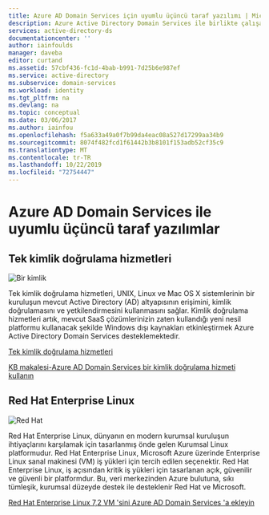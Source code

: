 ```yaml
---
title: Azure AD Domain Services için uyumlu üçüncü taraf yazılımı | Microsoft Docs
description: Azure Active Directory Domain Services ile birlikte çalışarak üçüncü taraf yazılımlar
services: active-directory-ds
documentationcenter: ''
author: iainfoulds
manager: daveba
editor: curtand
ms.assetid: 57cbf436-fc1d-4bab-b991-7d25b6e987ef
ms.service: active-directory
ms.subservice: domain-services
ms.workload: identity
ms.tgt_pltfrm: na
ms.devlang: na
ms.topic: conceptual
ms.date: 03/06/2017
ms.author: iainfou
ms.openlocfilehash: f5a633a49a0f7b99da4eac08a527d17299aa34b9
ms.sourcegitcommit: 8074f482fcd1f61442b3b8101f153adb52cf35c9
ms.translationtype: MT
ms.contentlocale: tr-TR
ms.lasthandoff: 10/22/2019
ms.locfileid: "72754447"
---
```

# <a name="third-party-software-compatible-with-azure-ad-domain-services"></a>Azure AD Domain Services ile uyumlu üçüncü taraf yazılımlar

## <a name="one-identity-authentication-services"></a>Tek kimlik doğrulama hizmetleri

![Bir kimlik](./media/compatible-software-icons/OneIdentity.png)

Tek kimlik doğrulama hizmetleri, UNIX, Linux ve Mac OS X sistemlerinin bir kuruluşun mevcut Active Directory (AD) altyapısının erişimini, kimlik doğrulamasını ve yetkilendirmesini kullanmasını sağlar. Kimlik doğrulama hizmetleri artık, mevcut SaaS çözümlerinizin zaten kullandığı yeni nesil platformu kullanacak şekilde Windows dışı kaynakları etkinleştirmek Azure Active Directory Domain Services desteklemektedir.

[Tek kimlik doğrulama hizmetleri](https://www.quest.com/products/authentication-services/)

[KB makalesi-Azure AD Domain Services bir kimlik doğrulama hizmeti kullanın](https://support.quest.com/authentication-services/kb/208427)


## <a name="red-hat-enterprise-linux"></a>Red Hat Enterprise Linux

![Red Hat](./media/compatible-software-icons/RedHat.png)

Red Hat Enterprise Linux, dünyanın en modern kurumsal kuruluşun ihtiyaçlarını karşılamak için tasarlanmış önde gelen Kurumsal Linux platformudur. Red Hat Enterprise Linux, Microsoft Azure üzerinde Enterprise Linux sanal makinesi (VM) iş yükleri için tercih edilen seçenektir. Red Hat Enterprise Linux, iş açısından kritik iş yükleri için tasarlanan açık, güvenilir ve güvenli bir platformdur. Bu, veri merkezinden Azure bulutuna, sıkı tümleşik, kurumsal düzeyde destek ile desteklenir Red Hat ve Microsoft.

[Red Hat Enterprise Linux 7,2 VM 'sini Azure AD Domain Services 'a ekleyin](active-directory-ds-admin-guide-join-rhel-linux-vm.md)
